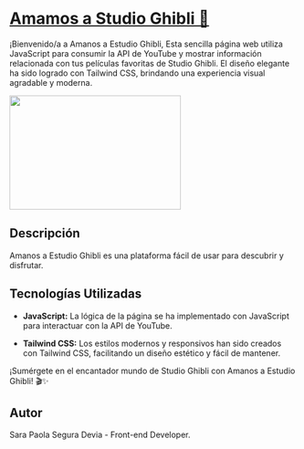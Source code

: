 # [Amamos a Studio Ghibli  🎥](https://sarasegura.github.io/async-landing/)

¡Bienvenido/a a Amanos a Estudio Ghibli, Esta sencilla página web utiliza JavaScript para consumir la API de YouTube y mostrar información relacionada con tus películas favoritas de Studio Ghibli. El diseño elegante ha sido logrado con Tailwind CSS, brindando una experiencia visual agradable y moderna.

<img src="https://github.com/sarasegura/async-landing/assets/137323950/e52464f2-8341-40c9-b587-185afe00508b" width="300" height="200" >

## Descripción

Amanos a Estudio Ghibli es una plataforma fácil de usar para descubrir y disfrutar.

## Tecnologías Utilizadas

- **JavaScript:** La lógica de la página se ha implementado con JavaScript para interactuar con la API de YouTube.

- **Tailwind CSS:** Los estilos modernos y responsivos han sido creados con Tailwind CSS, facilitando un diseño estético y fácil de mantener.


¡Sumérgete en el encantador mundo de Studio Ghibli con Amanos a Estudio Ghibli! 🎬✨

## Autor

Sara Paola Segura Devia - Front-end Developer.
